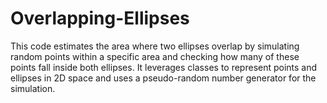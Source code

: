 # Overlapping-Ellipses
This code estimates the area where two ellipses overlap by simulating random points within a specific area and checking how many of these points fall inside both ellipses. It leverages classes to represent points and ellipses in 2D space and uses a pseudo-random number generator for the simulation.

